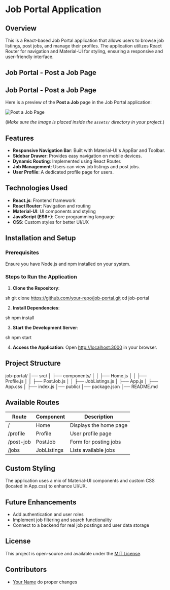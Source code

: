 # Job Portal Application

## Overview
This is a React-based Job Portal application that allows users to browse job listings, post jobs, and manage their profiles. The application utilizes React Router for navigation and Material-UI for styling, ensuring a responsive and user-friendly interface.
## Job Portal - Post a Job Page

## Job Portal - Post a Job Page

Here is a preview of the **Post a Job** page in the Job Portal application:

![Post a Job Page](assets/post-job-screenshot.png)

(*Make sure the image is placed inside the `assets/` directory in your project.*)


## Features
- **Responsive Navigation Bar**: Built with Material-UI's AppBar and Toolbar.
- **Sidebar Drawer**: Provides easy navigation on mobile devices.
- **Dynamic Routing**: Implemented using React Router.
- **Job Management**: Users can view job listings and post jobs.
- **User Profile**: A dedicated profile page for users.

## Technologies Used
- **React.js**: Frontend framework
- **React Router**: Navigation and routing
- **Material-UI**: UI components and styling
- **JavaScript (ES6+)**: Core programming language
- **CSS**: Custom styles for better UI/UX

## Installation and Setup

### Prerequisites
Ensure you have Node.js and npm installed on your system.

### Steps to Run the Application
1. **Clone the Repository**:
   
sh
   git clone https://github.com/your-repo/job-portal.git
   cd job-portal

2. **Install Dependencies**:
   
sh
   npm install

3. **Start the Development Server**:
   
sh
   npm start

4. **Access the Application**:
   Open [http://localhost:3000](http://localhost:3000) in your browser.

## Project Structure
job-portal/
│── src/
│   ├── components/
│   │   ├── Home.js
│   │   ├── Profile.js
│   │   ├── PostJob.js
│   │   ├── JobListings.js
│   ├── App.js
│   ├── App.css
│   ├── index.js
│── public/
│── package.json
│── README.md


## Available Routes
| Route          | Component    | Description |
|---------------|-------------|-------------|
| /           | Home        | Displays the home page |
| /profile    | Profile     | User profile page |
| /post-job   | PostJob     | Form for posting jobs |
| /jobs       | JobListings | Lists available jobs |

## Custom Styling
The application uses a mix of Material-UI components and custom CSS (located in App.css) to enhance UI/UX.

## Future Enhancements
- Add authentication and user roles
- Implement job filtering and search functionality
- Connect to a backend for real job postings and user data storage

## License
This project is open-source and available under the [MIT License](LICENSE).

## Contributors
- [Your Name](https://github.com/your-github-profile)  do proper changes
